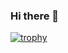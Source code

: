 ### Hi there 👋

<!-- https://github-profile-trophy.vercel.app/?username=ryo-ma&theme=gruvbox -->
[![trophy](https://github-profile-trophy.vercel.app/?username=Almeida-a)](https://github.com/ryo-ma/github-profile-trophy)

<!--
**Almeida-a/Almeida-a** is a ✨ _special_ ✨ repository because its `README.md` (this file) appears on your GitHub profile.

Here are some ideas to get you started:

- 🔭 I’m currently working on ...
- 🌱 I’m currently learning ...
- 👯 I’m looking to collaborate on ...
- 🤔 I’m looking for help with ...
- 💬 Ask me about ...
- 📫 How to reach me: ...
- 😄 Pronouns: ...
- ⚡ Fun fact: ...
-->
